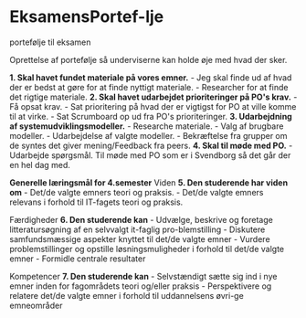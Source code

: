 # EksamensPortef-lje
portefølje til eksamen

Oprettelse af portefølje så underviserne kan holde øje med hvad der sker.

**1. Skal havet fundet materiale på vores emner.**
	- Jeg skal finde ud af hvad der er bedst at gøre for at finde nyttigt materiale.
	- Researcher for at finde det rigtige materiale.
**2. Skal havet udarbejdet prioriteringer på PO's krav.**
	- Få opsat krav.
	- Sat prioritering på hvad der er vigtigst for PO at ville komme til at virke.
	- Sat Scrumboard op ud fra PO's prioriteringer.
**3. Udarbejdning af systemudviklingsmodeller.**
	- Researche materiale.
	- Valg af brugbare modeller.
	- Udarbejdelse af valgte modeller.
	- Bekræftelse fra grupper om de syntes det giver mening/Feedback fra peers.
**4. Skal til møde med PO.**
	- Udarbejde spørgsmål.
Til møde med PO som er i Svendborg så det går der en hel dag med.

**Generelle læringsmål for 4.semester**
Viden
**5. Den studerende har viden om**
	- Det/de valgte emners teori og praksis.
	- Det/de valgte emners relevans i forhold til IT-fagets teori og praksis.

Færdigheder
**6. Den studerende kan**
	- Udvælge, beskrive og foretage litteratursøgning af en selvvalgt it-faglig pro-blemstilling
	- Diskutere samfundsmæssige aspekter knyttet til det/de valgte emner
	- Vurdere problemstillinger og opstille løsningsmuligheder i forhold til det/de valgte emner
	- Formidle centrale resultater

Kompetencer
**7. Den studerende kan**
	- Selvstændigt sætte sig ind i nye emner inden for fagområdets teori og/eller praksis
	- Perspektivere og relatere det/de valgte emner i forhold til uddannelsens øvri-ge emneområder
